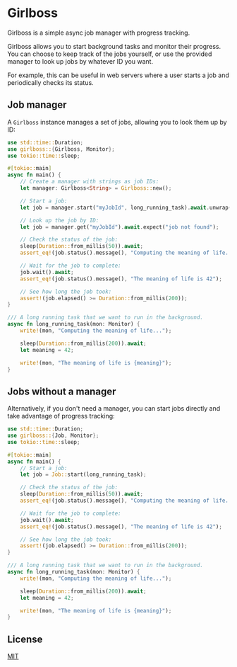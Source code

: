 # Girlboss

Girlboss is a simple async job manager with progress tracking.

Girlboss allows you to start background tasks and monitor their progress. You can choose to keep track of the jobs yourself, or use the provided manager to look up jobs by whatever ID you want.

For example, this can be useful in web servers where a user starts a job and periodically checks its status.

## Job manager

A `Girlboss` instance manages a set of jobs, allowing you to look them up by ID:

```rust
use std::time::Duration;
use girlboss::{Girlboss, Monitor};
use tokio::time::sleep;

#[tokio::main]
async fn main() {
    // Create a manager with strings as job IDs:
    let manager: Girlboss<String> = Girlboss::new();

    // Start a job:
    let job = manager.start("myJobId", long_running_task).await.unwrap();

    // Look up the job by ID:
    let job = manager.get("myJobId").await.expect("job not found");

    // Check the status of the job:
    sleep(Duration::from_millis(50)).await;
    assert_eq!(job.status().message(), "Computing the meaning of life...");

    // Wait for the job to complete:
    job.wait().await;
    assert_eq!(job.status().message(), "The meaning of life is 42");

    // See how long the job took:
    assert!(job.elapsed() >= Duration::from_millis(200));
}

/// A long running task that we want to run in the background.
async fn long_running_task(mon: Monitor) {
    write!(mon, "Computing the meaning of life...");

    sleep(Duration::from_millis(200)).await;
    let meaning = 42;

    write!(mon, "The meaning of life is {meaning}");
}
```

## Jobs without a manager

Alternatively, if you don't need a manager, you can start jobs directly and take advantage of progress tracking:

```rust
use std::time::Duration;
use girlboss::{Job, Monitor};
use tokio::time::sleep;

#[tokio::main]
async fn main() {
    // Start a job:
    let job = Job::start(long_running_task);

    // Check the status of the job:
    sleep(Duration::from_millis(50)).await;
    assert_eq!(job.status().message(), "Computing the meaning of life...");

    // Wait for the job to complete:
    job.wait().await;
    assert_eq!(job.status().message(), "The meaning of life is 42");

    // See how long the job took:
    assert!(job.elapsed() >= Duration::from_millis(200));
}

/// A long running task that we want to run in the background.
async fn long_running_task(mon: Monitor) {
    write!(mon, "Computing the meaning of life...");

    sleep(Duration::from_millis(200)).await;
    let meaning = 42;

    write!(mon, "The meaning of life is {meaning}");
}
```

## License

[MIT](LICENSE)
